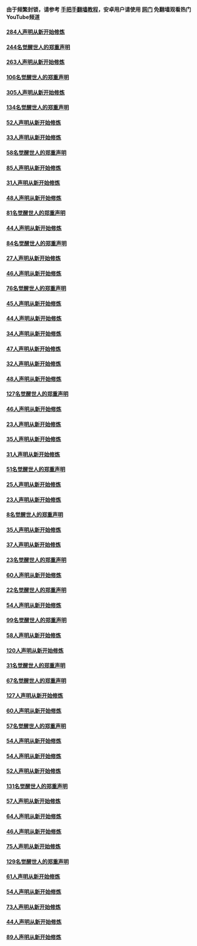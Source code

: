 #### 由于频繁封锁，请参考 [手把手翻墙教程](https://github.com/gfw-breaker/guides/wiki/)，安卓用户请使用 [网门](https://github.com/gfw-breaker/nogfw/blob/master/dl.md?t=04020100) 免翻墙观看热门YouTube频道 

#### [284人声明从新开始修炼](../pages/91/422707.md?t=04020100) 

#### [244名觉醒世人的郑重声明](../pages/91/422706.md?t=04020100) 

#### [263人声明从新开始修炼](../pages/91/422553.md?t=04020100) 

#### [106名觉醒世人的郑重声明](../pages/91/422552.md?t=04020100) 

#### [305人声明从新开始修炼](../pages/91/422153.md?t=04020100) 

#### [134名觉醒世人的郑重声明](../pages/91/422152.md?t=04020100) 

#### [52人声明从新开始修炼](../pages/91/421846.md?t=04020100) 

#### [33人声明从新开始修炼](../pages/91/421804.md?t=04020100) 

#### [58名觉醒世人的郑重声明](../pages/91/421845.md?t=04020100) 

#### [85人声明从新开始修炼](../pages/91/421769.md?t=04020100) 

#### [31人声明从新开始修炼](../pages/91/421763.md?t=04020100) 

#### [48人声明从新开始修炼](../pages/91/421605.md?t=04020100) 

#### [81名觉醒世人的郑重声明](../pages/91/421656.md?t=04020100) 

#### [44人声明从新开始修炼](../pages/91/421544.md?t=04020100) 

#### [84名觉醒世人的郑重声明](../pages/91/421543.md?t=04020100) 

#### [27人声明从新开始修炼](../pages/91/421465.md?t=04020100) 

#### [46人声明从新开始修炼](../pages/91/421454.md?t=04020100) 

#### [76名觉醒世人的郑重声明](../pages/91/421453.md?t=04020100) 

#### [45人声明从新开始修炼](../pages/91/421452.md?t=04020100) 

#### [44人声明从新开始修炼](../pages/91/421422.md?t=04020100) 

#### [34人声明从新开始修炼](../pages/91/421322.md?t=04020100) 

#### [47人声明从新开始修炼](../pages/91/421264.md?t=04020100) 

#### [32人声明从新开始修炼](../pages/91/421225.md?t=04020100) 

#### [48人声明从新开始修炼](../pages/91/421202.md?t=04020100) 

#### [127名觉醒世人的郑重声明](../pages/91/421224.md?t=04020100) 

#### [46人声明从新开始修炼](../pages/91/421203.md?t=04020100) 

#### [23人声明从新开始修炼](../pages/91/421138.md?t=04020100) 

#### [35人声明从新开始修炼](../pages/91/421122.md?t=04020100) 

#### [31人声明从新开始修炼](../pages/91/421081.md?t=04020100) 

#### [51名觉醒世人的郑重声明](../pages/91/421080.md?t=04020100) 

#### [25人声明从新开始修炼](../pages/91/421020.md?t=04020100) 

#### [23人声明从新开始修炼](../pages/91/420884.md?t=04020100) 

#### [8名觉醒世人的郑重声明](../pages/91/420883.md?t=04020100) 

#### [35人声明从新开始修炼](../pages/91/420809.md?t=04020100) 

#### [37人声明从新开始修炼](../pages/91/420766.md?t=04020100) 

#### [23名觉醒世人的郑重声明](../pages/91/420765.md?t=04020100) 

#### [60人声明从新开始修炼](../pages/91/420727.md?t=04020100) 

#### [22名觉醒世人的郑重声明](../pages/91/420726.md?t=04020100) 

#### [54人声明从新开始修炼](../pages/91/420529.md?t=04020100) 

#### [99名觉醒世人的郑重声明](../pages/91/420528.md?t=04020100) 

#### [58人声明从新开始修炼](../pages/91/420198.md?t=04020100) 

#### [120人声明从新开始修炼](../pages/91/420141.md?t=04020100) 

#### [31名觉醒世人的郑重声明](../pages/91/420197.md?t=04020100) 

#### [67名觉醒世人的郑重声明](../pages/91/420140.md?t=04020100) 

#### [127人声明从新开始修炼](../pages/91/420082.md?t=04020100) 

#### [60人声明从新开始修炼](../pages/91/420081.md?t=04020100) 

#### [57名觉醒世人的郑重声明](../pages/91/420080.md?t=04020100) 

#### [54人声明从新开始修炼](../pages/91/419533.md?t=04020100) 

#### [54人声明从新开始修炼](../pages/91/419532.md?t=04020100) 

#### [52人声明从新开始修炼](../pages/91/419531.md?t=04020100) 

#### [131名觉醒世人的郑重声明](../pages/91/419530.md?t=04020100) 

#### [57人声明从新开始修炼](../pages/91/419430.md?t=04020100) 

#### [64人声明从新开始修炼](../pages/91/419429.md?t=04020100) 

#### [46人声明从新开始修炼](../pages/91/419428.md?t=04020100) 

#### [75人声明从新开始修炼](../pages/91/419427.md?t=04020100) 

#### [129名觉醒世人的郑重声明](../pages/91/419426.md?t=04020100) 

#### [61人声明从新开始修炼](../pages/91/419198.md?t=04020100) 

#### [54人声明从新开始修炼](../pages/91/419197.md?t=04020100) 

#### [73人声明从新开始修炼](../pages/91/419196.md?t=04020100) 

#### [44人声明从新开始修炼](../pages/91/419075.md?t=04020100) 

#### [89人声明从新开始修炼](../pages/91/419074.md?t=04020100) 

